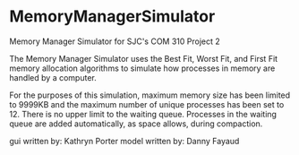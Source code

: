 # MemoryManagerSimulator
Memory Manager Simulator for SJC's COM 310 Project 2

The Memory Manager Simulator uses the Best Fit, Worst Fit, and First Fit memory allocation algorithms to simulate how processes in memory
are handled by a computer.  

For the purposes of this simulation, maximum memory size has been limited to 9999KB and the maximum number of unique processes has been set to 12.  There is no upper limit to the waiting queue.  Processes in the waiting queue are added automatically, as space allows, during compaction.

gui written by: Kathryn Porter
model written by:  Danny Fayaud
